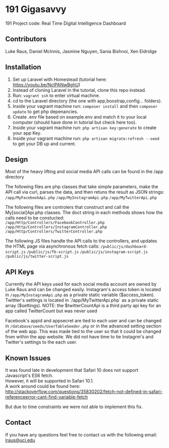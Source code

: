 # 191 Gigasavvy
191 Project code: Real Time Digital Intelligence Dashboard

## Contributors
Luke Raus, Daniel McInnis, Jasmine Nguyen, Sania Bishnoi, Xen Eldridge

## Installation
1. Set up Laravel with Homestead (tutorial here: https://youtu.be/NcIPANwBghU)
2. Instead of cloning Laravel in the tutorial, clone this repo instead.
3. Run: `vagrant ssh` to enter virtual machine.
4. cd to the Laravel directory (the one with app,boostrap,config... folders).
5. Inside your vagrant machine run: `composer install` and then `composer update` to get php depenancies.
6. Create .env file based on example.env and match it to your local computer (should have done in tutorial but check here too).
7. Inside your vagrant machine run: `php artisan key:generate` to create your app Key.
8. Inside your vagrant machine run: `php artisan migrate:refresh --seed` to get your DB up and current.

## Design
Most of the heavy lifting and social media API calls can be found in the /app directory

The following files are php classes that take simple parameters, make the API call via curl,
parses the data, and then retuns the result as JSON strings:
`/app/MyFacebookApi.php`
`/app/MyInstagramApi.php`
`/app/MyTwitterApi.php`

The following files are controlers that construct and call the My[social]Api.php classes.
The doct string in each methods shows how the calls need to be constucted:   
`/app/Http/Controllers/FacebookController.php`
`/app/Http/Controllers/InstagramController.php`
`/app/Http/Controllers/TwitterController.php`

The following JS files handle the API calls to the controllers, and updates the HTML page via asynchronous fetch calls:
`/public/js/dashboard-script.js`
`/public/js/fb-script.js`
`/public/js/instagram-script.js`
`/public/js/twitter-script.js`

## API Keys

Currently the API keys used for each social media account are owned by Luke Raus and can be changed easily.
Instagram's access token is located in `/app/MyInstagramApi.php` as a private static variable ($access_token).
Twittter's settings is located in `/app/MyTwitterApi.php` as a private static array ($settings). 
	NOTE: the $twitterCountApi is a third party api key for an app called TwitterCount but was never used

Facebook's appid and appsecret are tied to each user and can be changed in `/database/seeds/UserTableSeeder.php`
or in the advanced setting section of the web app.
This was made tied to the user so that it could be changed from within the app website.
We did not have time to tie Instagrm's and Twitter's settings to the each user.

## Known Issues

It was found late in development that Safari 10 does not support Javascript's ES6 fetch.  
However, it will be supported in Safari 10.1.  
A work around could be found here:
http://stackoverflow.com/questions/35830202/fetch-not-defined-in-safari-referenceerror-cant-find-variable-fetch

But due to time constraints we were not able to implement this fix.

## Contact

If you have any questions feel free to contact us with the following email:
lraus@uci.edu
